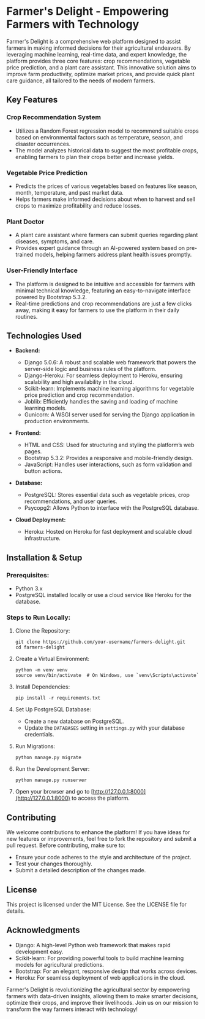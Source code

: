 # Farmer's Delight - Empowering Farmers with Technology

Farmer's Delight is a comprehensive web platform designed to assist farmers in making informed decisions for their agricultural endeavors. By leveraging machine learning, real-time data, and expert knowledge, the platform provides three core features: crop recommendations, vegetable price prediction, and a plant care assistant. This innovative solution aims to improve farm productivity, optimize market prices, and provide quick plant care guidance, all tailored to the needs of modern farmers.

## Key Features

### Crop Recommendation System
- Utilizes a Random Forest regression model to recommend suitable crops based on environmental factors such as temperature, season, and disaster occurrences.
- The model analyzes historical data to suggest the most profitable crops, enabling farmers to plan their crops better and increase yields.

### Vegetable Price Prediction
- Predicts the prices of various vegetables based on features like season, month, temperature, and past market data.
- Helps farmers make informed decisions about when to harvest and sell crops to maximize profitability and reduce losses.

### Plant Doctor
- A plant care assistant where farmers can submit queries regarding plant diseases, symptoms, and care.
- Provides expert guidance through an AI-powered system based on pre-trained models, helping farmers address plant health issues promptly.

### User-Friendly Interface
- The platform is designed to be intuitive and accessible for farmers with minimal technical knowledge, featuring an easy-to-navigate interface powered by Bootstrap 5.3.2.
- Real-time predictions and crop recommendations are just a few clicks away, making it easy for farmers to use the platform in their daily routines.

## Technologies Used

- **Backend:**
  - Django 5.0.6: A robust and scalable web framework that powers the server-side logic and business rules of the platform.
  - Django-Heroku: For seamless deployment to Heroku, ensuring scalability and high availability in the cloud.
  - Scikit-learn: Implements machine learning algorithms for vegetable price prediction and crop recommendation.
  - Joblib: Efficiently handles the saving and loading of machine learning models.
  - Gunicorn: A WSGI server used for serving the Django application in production environments.

- **Frontend:**
  - HTML and CSS: Used for structuring and styling the platform’s web pages.
  - Bootstrap 5.3.2: Provides a responsive and mobile-friendly design.
  - JavaScript: Handles user interactions, such as form validation and button actions.

- **Database:**
  - PostgreSQL: Stores essential data such as vegetable prices, crop recommendations, and user queries.
  - Psycopg2: Allows Python to interface with the PostgreSQL database.

- **Cloud Deployment:**
  - Heroku: Hosted on Heroku for fast deployment and scalable cloud infrastructure.

## Installation & Setup

### Prerequisites:
- Python 3.x
- PostgreSQL installed locally or use a cloud service like Heroku for the database.

### Steps to Run Locally:
1. Clone the Repository:
   ```
   git clone https://github.com/your-username/farmers-delight.git
   cd farmers-delight
   ```

2. Create a Virtual Environment:
   ```
   python -m venv venv
   source venv/bin/activate  # On Windows, use `venv\Scripts\activate`
   ```

3. Install Dependencies:
   ```
   pip install -r requirements.txt
   ```

4. Set Up PostgreSQL Database:
   - Create a new database on PostgreSQL.
   - Update the `DATABASES` setting in `settings.py` with your database credentials.

5. Run Migrations:
   ```
   python manage.py migrate
   ```

6. Run the Development Server:
   ```
   python manage.py runserver
   ```

7. Open your browser and go to [http://127.0.0.1:8000](http://127.0.0.1:8000) to access the platform.


## Contributing

We welcome contributions to enhance the platform! If you have ideas for new features or improvements, feel free to fork the repository and submit a pull request. Before contributing, make sure to:
- Ensure your code adheres to the style and architecture of the project.
- Test your changes thoroughly.
- Submit a detailed description of the changes made.

## License

This project is licensed under the MIT License. See the LICENSE file for details.

## Acknowledgments

- Django: A high-level Python web framework that makes rapid development easy.
- Scikit-learn: For providing powerful tools to build machine learning models for agricultural predictions.
- Bootstrap: For an elegant, responsive design that works across devices.
- Heroku: For seamless deployment of web applications in the cloud.

Farmer's Delight is revolutionizing the agricultural sector by empowering farmers with data-driven insights, allowing them to make smarter decisions, optimize their crops, and improve their livelihoods. Join us on our mission to transform the way farmers interact with technology!

